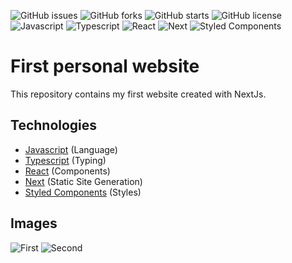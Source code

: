 ![GitHub issues](https://img.shields.io/github/issues/programador404/first_personal_website)
![GitHub forks](https://img.shields.io/github/forks/programador404/first_personal_website)
![GitHub starts](https://img.shields.io/github/stars/programador404/first_personal_website)
![GitHub license](https://img.shields.io/github/license/programador404/first_personal_website)
![Javascript](https://img.shields.io/badge/Javascript-Language-yellow)
![Typescript](https://img.shields.io/badge/Typescript-Language-blue)
![React](https://img.shields.io/badge/React-components-orange)
![Next](https://img.shields.io/badge/Next-StaticPages-pink)
![Styled Components](https://img.shields.io/badge/StyledComponents-Styles-purple)

# First personal website
This repository contains my first website created with NextJs.

## Technologies
- [Javascript](https://developer.mozilla.org/pt-BR/docs/Web/JavaScript) (Language)
- [Typescript](https://www.typescriptlang.org/) (Typing)
- [React](https://pt-br.reactjs.org/) (Components)
- [Next](https://nextjs.org/) (Static Site Generation)
- [Styled Components](https://styled-components.com/) (Styles)

## Images
![First](https://user-images.githubusercontent.com/48457700/121801328-33c32400-cc0d-11eb-88c7-c77596d347da.PNG)
![Second](https://user-images.githubusercontent.com/48457700/121801335-36be1480-cc0d-11eb-9131-7238c82e6def.PNG)
